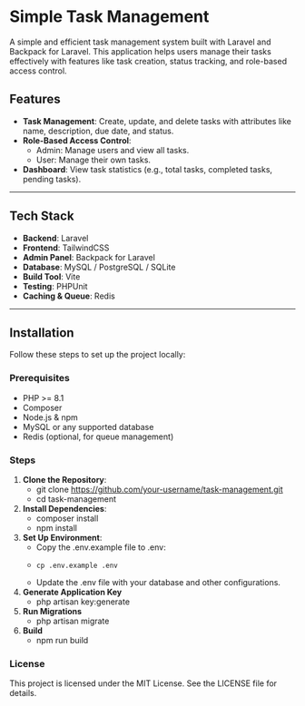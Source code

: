 # Simple Task Management

A simple and efficient task management system built with Laravel and Backpack for Laravel. This application helps users manage their tasks effectively with features like task creation, status tracking, and role-based access control.

## Features

- **Task Management**: Create, update, and delete tasks with attributes like name, description, due date, and status.
- **Role-Based Access Control**:
  - Admin: Manage users and view all tasks.
  - User: Manage their own tasks.
- **Dashboard**: View task statistics (e.g., total tasks, completed tasks, pending tasks).

---

## Tech Stack

- **Backend**: Laravel
- **Frontend**: TailwindCSS
- **Admin Panel**: Backpack for Laravel
- **Database**: MySQL / PostgreSQL / SQLite
- **Build Tool**: Vite
- **Testing**: PHPUnit
- **Caching & Queue**: Redis

---

## Installation

Follow these steps to set up the project locally:

### Prerequisites

- PHP >= 8.1
- Composer
- Node.js & npm
- MySQL or any supported database
- Redis (optional, for queue management)

### Steps

1. **Clone the Repository**:
    - git clone https://github.com/your-username/task-management.git
    - cd task-management
2. **Install Dependencies**:
   - composer install
   - npm install
3. **Set Up Environment**:
    - Copy the .env.example file to .env:
    -     cp .env.example .env
    - Update the .env file with your database and other configurations.
4. **Generate Application Key**
    - php artisan key:generate
5. **Run Migrations**
    - php artisan migrate
6. **Build**
    - npm run build

### License
This project is licensed under the MIT License. See the LICENSE file for details.
